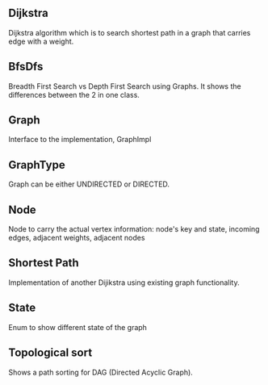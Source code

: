 ## Dijkstra

Dijkstra algorithm which is to search shortest path in a graph that carries edge with a weight.

## BfsDfs

Breadth First Search vs Depth First Search using Graphs. It shows the differences between the 2 in one class.

## Graph

Interface to the implementation, GraphImpl

## GraphType

Graph can be either UNDIRECTED or DIRECTED.

## Node

Node to carry the actual vertex information: node's key and state, incoming edges, adjacent weights, adjacent nodes

## Shortest Path

Implementation of another Dijikstra using existing graph functionality.

## State

Enum to show different state of the graph

## Topological sort

Shows a path sorting for DAG (Directed Acyclic Graph).